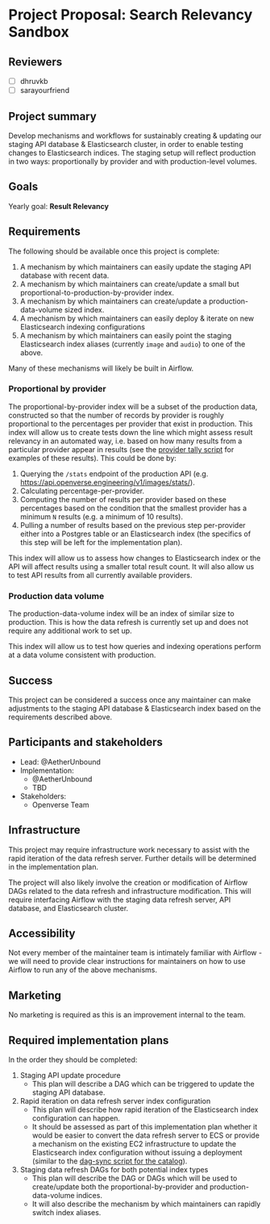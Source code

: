 # Project Proposal: Search Relevancy Sandbox

## Reviewers

<!-- Choose two people at your discretion who make sense to review this based on their existing expertise. Check in to make sure folks aren't currently reviewing more than one other proposal or RFC. -->

- [ ] dhruvkb
- [ ] sarayourfriend

## Project summary

<!-- A brief one or two sentence summary of the project's features -->

Develop mechanisms and workflows for sustainably creating & updating our staging
API database & Elasticsearch cluster, in order to enable testing changes to
Elasticsearch indices. The staging setup will reflect production in two ways:
proportionally by provider and with production-level volumes.

## Goals

<!-- Which yearly goal does this project advance? -->

Yearly goal: **Result Relevancy**

## Requirements

<!-- Detailed descriptions of the features required for the project. Include user stories if you feel they'd be helpful, but focus on describing a specification for how the feature would work with an eye towards edge cases. -->

The following should be available once this project is complete:

1. A mechanism by which maintainers can easily update the staging API database
   with recent data.
2. A mechanism by which maintainers can create/update a small but
   proportional-to-production-by-provider index.
3. A mechanism by which maintainers can create/update a production-data-volume
   sized index.
4. A mechanism by which maintainers can easily deploy & iterate on new
   Elasticsearch indexing configurations
5. A mechanism by which maintainers can easily point the staging Elasticsearch
   index aliases (currently `image` and `audio`) to one of the above.

Many of these mechanisms will likely be built in Airflow.

### Proportional by provider

The proportional-by-provider index will be a subset of the production data,
constructed so that the number of records by provider is roughly proportional to
the percentages per provider that exist in production. This index will allow us
to create tests down the line which might assess result relevancy in an
automated way, i.e. based on how many results from a particular provider appear
in results (see the
[provider tally script](https://github.com/WordPress/openverse/pull/397) for
examples of these results). This could be done by:

1. Querying the `/stats` endpoint of the production API (e.g.
   https://api.openverse.engineering/v1/images/stats/).
2. Calculating percentage-per-provider.
3. Computing the number of results per provider based on these percentages based
   on the condition that the smallest provider has a minimum `N` results (e.g. a
   minimum of 10 results).
4. Pulling a number of results based on the previous step per-provider either
   into a Postgres table or an Elasticsearch index (the specifics of this step
   will be left for the implementation plan).

This index will allow us to assess how changes to Elasticsearch index or the API
will affect results using a smaller total result count. It will also allow us to
test API results from all currently available providers.

### Production data volume

The production-data-volume index will be an index of similar size to production.
This is how the data refresh is currently set up and does not require any
additional work to set up.

This index will allow us to test how queries and indexing operations perform at
a data volume consistent with production.

## Success

<!-- How do we measure the success of the project? How do we know our ideas worked? -->

This project can be considered a success once any maintainer can make
adjustments to the staging API database & Elasticsearch index based on the
requirements described above.

## Participants and stakeholders

<!-- Who is working on the project and who are the external stakeholders, if any? Consider the lead, implementers, designers, and other stakeholders who have a say in how the project goes. -->

- Lead: @AetherUnbound
- Implementation:
  - @AetherUnbound
  - TBD
- Stakeholders:
  - Openverse Team

## Infrastructure

<!-- What infrastructural considerations need to be made for this project? If there are none, say so explicitly rather than deleting the section. -->

This project may require infrastructure work necessary to assist with the rapid
iteration of the data refresh server. Further details will be determined in the
implementation plan.

The project will also likely involve the creation or modification of Airflow
DAGs related to the data refresh and infrastructure modification. This will
require interfacing Airflow with the staging data refresh server, API database,
and Elasticsearch cluster.

## Accessibility

<!-- Are there specific accessibility concerns relevant to this project? Do you expect new UI elements that would need particular care to ensure they're implemented in an accessible way? Consider also low-spec device and slow internet accessibility, if relevant. -->

Not every member of the maintainer team is intimately familiar with Airflow - we
will need to provide clear instructions for maintainers on how to use Airflow to
run any of the above mechanisms.

## Marketing

<!-- Are there potential marketing opportunities that we'd need to coordinate with the community to accomplish? If there are none, say so explicitly rather than deleting the section. -->

No marketing is required as this is an improvement internal to the team.

## Required implementation plans

<!-- What are the required implementation plans? Consider if they should be split per level of the stack or per feature. -->

In the order they should be completed:

1. Staging API update procedure
   - This plan will describe a DAG which can be triggered to update the staging
     API database.
2. Rapid iteration on data refresh server index configuration
   - This plan will describe how rapid iteration of the Elasticsearch index
     configuration can happen.
   - It should be assessed as part of this implementation plan whether it would
     be easier to convert the data refresh server to ECS or provide a mechanism
     on the existing EC2 infrastructure to update the Elasticsearch index
     configuration without issuing a deployment (similar to the
     [dag-sync script for the catalog](https://github.com/WordPress/openverse-catalog/blob/10857e3ee94ae686853984c54d504b152082d4c2/dag-sync.sh)).
3. Staging data refresh DAGs for both potential index types
   - This plan will describe the DAG or DAGs which will be used to create/update
     both the proportional-by-provider and production-data-volume indices.
   - It will also describe the mechanism by which maintainers can rapidly switch
     index aliases.
